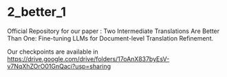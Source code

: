 # 2_better_1
Official Repository for our paper : Two Intermediate Translations Are Better Than One: Fine-tuning LLMs for Document-level Translation Refinement.

Our checkpoints are available in https://drive.google.com/drive/folders/17oAnX837byEsV-v7NqXhZOrO01GnQaci?usp=sharing
